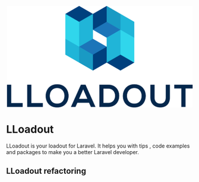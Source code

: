 <p align="center">
    <img src="https://github.com/LLoadout/assets/blob/master/LLoadout.png" width="500" title="LLoadout logo">
</p>

# LLoadout 

LLoadout is your loadout for Laravel.  It helps you with tips , code examples and packages to make you a better Laravel developer.

## LLoadout refactoring

